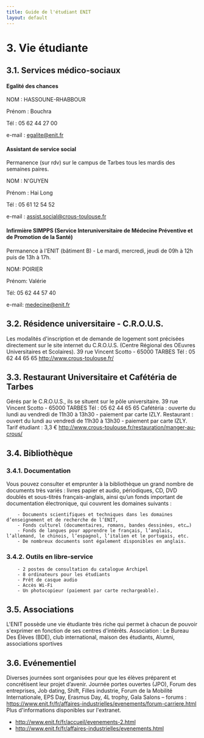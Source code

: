 ```yaml
---
title: Guide de l'étudiant ENIT
layout: default
---
```

# 3. Vie étudiante

## 3.1. Services médico-sociaux

#### Egalité des chances
NOM : HASSOUNE-RHABBOUR

Prénom : Bouchra

Tél : 05 62 44 27 00

e-mail : egalite@enit.fr


#### Assistant de service social 
Permanence (sur rdv) sur le campus de Tarbes tous les mardis des semaines paires.

NOM : N'GUYEN

Prénom : Hai Long

Tél : 05 61 12 54 52

e-mail : assist.social@crous-toulouse.fr

#### Infirmière SIMPPS (Service Interuniversitaire de Médecine Préventive et de Promotion de la Santé)
Permanence à l'ENIT (bâtiment B) - Le mardi, mercredi, jeudi de 09h à 12h puis de 13h à 17h.

NOM: POIRIER

Prénom: Valérie

Tél: 05 62 44 57 40

e-mail: medecine@enit.fr


## 3.2. Résidence universitaire - C.R.O.U.S.

Les modalités d'inscription et de demande de logement sont précisées directement sur le site internet du C.R.O.U.S. (Centre Régional des OEuvres Universitaires et Scolaires).
39 rue Vincent Scotto - 65000 TARBES
Tél : 05 62 44 65 65
http://www.crous-toulouse.fr/


## 3.3. Restaurant Universitaire et Cafétéria de Tarbes

Gérés par le C.R.O.U.S., ils se situent sur le pôle universitaire.
39 rue Vincent Scotto - 65000 TARBES 
Tél : 05 62 44 65 65
Cafétéria : ouverte du lundi au vendredi de 11h30 à 13h30 - paiement par carte IZLY.
Restaurant : ouvert du lundi au vendredi de 11h30 à 13h30 - paiement par carte IZLY. Tarif étudiant : 3,3 €
http://www.crous-toulouse.fr/restauration/manger-au-crous/


## 3.4. Bibliothèque

### 3.4.1. Documentation

Vous pouvez consulter et emprunter à la bibliothèque un grand nombre de documents très variés : livres papier et audio, périodiques, CD, DVD doublés et sous-titrés français-anglais, ainsi qu’un fonds important de documentation électronique, qui couvrent les domaines suivants :

		- Documents scientifiques et techniques dans les domaines d’enseignement et de recherche de l’ENIT,
		- Fonds culturel (documentaires, romans, bandes dessinées, etc…)
		- Fonds de langues pour apprendre le français, l’anglais, l’allemand, le chinois, l’espagnol, l’italien et le portugais, etc.
		- De nombreux documents sont également disponibles en anglais.
    
### 3.4.2. Outils en libre-service

		- 2 postes de consultation du catalogue Archipel
		- 8 ordinateurs pour les étudiants
		- Prêt de casque audio
		- Accès Wi-Fi
		- Un photocopieur (paiement par carte rechargeable).


## 3.5. Associations

L'ENIT possède une vie étudiante très riche qui permet à chacun de pouvoir s'exprimer en fonction de ses centres d'intérêts.
Association : Le Bureau Des Élèves (BDE), club international, maison des étudiants, Alumni, associations sportives


## 3.6. Evénementiel

Diverses journées sont organisées pour que les élèves préparent et concrétisent leur projet d’avenir.
Journée portes ouvertes (JPO), Forum des entreprises, Job dating, Shift, Filles industrie, Forum de la Mobilité Internationale, EPS Day, Erasmus Day, 4L trophy, Gala
Salons – forums : https://www.enit.fr/fr/affaires-industrielles/evenements/forum-carriere.html
Plus d'informations disponibles sur l'extranet.
- http://www.enit.fr/fr/accueil/evenements-2.html
- http://www.enit.fr/fr/affaires-industrielles/evenements.html

